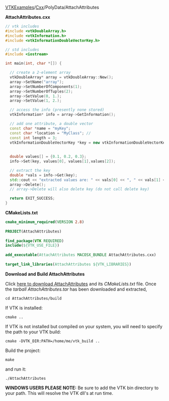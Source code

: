 [VTKExamples](/index/)/[Cxx](/Cxx)/PolyData/AttachAttributes

**AttachAttributes.cxx**
```c++
// vtk includes
#include <vtkDoubleArray.h>
#include <vtkInformation.h>
#include <vtkInformationDoubleVectorKey.h>

// std includes
#include <iostream>

int main(int, char *[]) {

  // create a 2-element array
  vtkDoubleArray* array = vtkDoubleArray::New();
  array->SetName("array");
  array->SetNumberOfComponents(1);
  array->SetNumberOfTuples(2);
  array->SetValue(0, 1.);
  array->SetValue(1, 2.);

  // access the info (presently none stored)
  vtkInformation* info = array->GetInformation();

  // add one attribute, a double vector
  const char *name = "myKey";
  const char *location = "MyClass"; // 
  const int length = 3;
  vtkInformationDoubleVectorKey *key = new vtkInformationDoubleVectorKey(name, 
                                                                         location, 
                                                                         length);
  double values[] = {0.1, 0.2, 0.3};
  info->Set(key, values[0], values[1],values[2]);

  // extract the key
  double *vals = info->Get(key);
  std::cout << "extracted values are: " << vals[0] << ", " << vals[1] << ", " << vals[2] << '\n';
  array->Delete();
  // array->Delete will also delete key (do not call delete key)

  return EXIT_SUCCESS;
}
```
**CMakeLists.txt**
```cmake
cmake_minimum_required(VERSION 2.8)
 
PROJECT(AttachAttributes)
 
find_package(VTK REQUIRED)
include(${VTK_USE_FILE})
 
add_executable(AttachAttributes MACOSX_BUNDLE AttachAttributes.cxx)
 
target_link_libraries(AttachAttributes ${VTK_LIBRARIES})
```

**Download and Build AttachAttributes**

Click [here to download AttachAttributes](https://github.com/lorensen/VTKWikiExamplesTarballs/raw/master/AttachAttributes.tar) and its *CMakeLists.txt* file.
Once the *tarball AttachAttributes.tar* has been downloaded and extracted,
```
cd AttachAttributes/build 
```
If VTK is installed:
```
cmake ..
```
If VTK is not installed but compiled on your system, you will need to specify the path to your VTK build:
```
cmake -DVTK_DIR:PATH=/home/me/vtk_build ..
```
Build the project:
```
make
```
and run it:
```
./AttachAttributes
```
**WINDOWS USERS PLEASE NOTE:** Be sure to add the VTK bin directory to your path. This will resolve the VTK dll's at run time.

